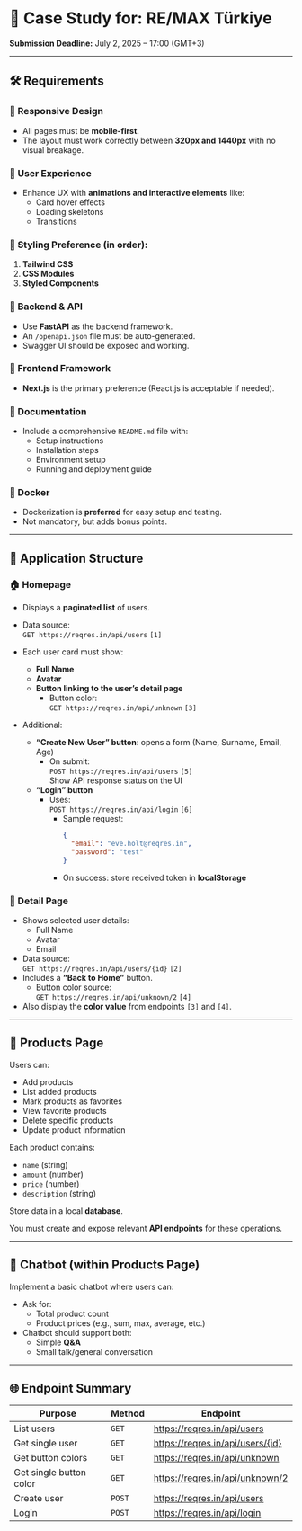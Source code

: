# 🧾 Case Study for: RE/MAX Türkiye

**Submission Deadline:** July 2, 2025 – 17:00 (GMT+3)

---

## 🛠 Requirements

### 🔹 Responsive Design
- All pages must be **mobile-first**.
- The layout must work correctly between **320px and 1440px** with no visual breakage.

### 🔹 User Experience
- Enhance UX with **animations and interactive elements** like:
  - Card hover effects  
  - Loading skeletons  
  - Transitions

### 🔹 Styling Preference (in order):
1. **Tailwind CSS**
2. **CSS Modules**
3. **Styled Components**

### 🔹 Backend & API
- Use **FastAPI** as the backend framework.
- An `/openapi.json` file must be auto-generated.
- Swagger UI should be exposed and working.

### 🔹 Frontend Framework
- **Next.js** is the primary preference (React.js is acceptable if needed).

### 🔹 Documentation
- Include a comprehensive `README.md` file with:
  - Setup instructions
  - Installation steps
  - Environment setup
  - Running and deployment guide

### 🔹 Docker
- Dockerization is **preferred** for easy setup and testing.
- Not mandatory, but adds bonus points.

---

## 📱 Application Structure

### 🏠 Homepage
- Displays a **paginated list** of users.
- Data source:  
  `GET https://reqres.in/api/users`  `[1]`
- Each user card must show:
  - **Full Name**
  - **Avatar**
  - **Button linking to the user’s detail page**
    - Button color:  
      `GET https://reqres.in/api/unknown`  `[3]`

- Additional:
  - **“Create New User” button**: opens a form (Name, Surname, Email, Age)  
    - On submit:  
      `POST https://reqres.in/api/users`  `[5]`  
      Show API response status on the UI
  - **“Login” button**  
    - Uses:  
      `POST https://reqres.in/api/login`  `[6]`  
      - Sample request:
        ```json
        {
          "email": "eve.holt@reqres.in",
          "password": "test"
        }
        ```
      - On success: store received token in **localStorage**

### 👤 Detail Page
- Shows selected user details:
  - Full Name
  - Avatar
  - Email
- Data source:  
  `GET https://reqres.in/api/users/{id}`  `[2]`
- Includes a **“Back to Home”** button.
  - Button color source:  
    `GET https://reqres.in/api/unknown/2`  `[4]`
- Also display the **color value** from endpoints `[3]` and `[4]`.

---

## 🛒 Products Page

Users can:
- Add products
- List added products
- Mark products as favorites
- View favorite products
- Delete specific products
- Update product information

Each product contains:
- `name` (string)
- `amount` (number)
- `price` (number)
- `description` (string)

Store data in a local **database**.

You must create and expose relevant **API endpoints** for these operations.

---

## 🤖 Chatbot (within Products Page)
Implement a basic chatbot where users can:
- Ask for:
  - Total product count
  - Product prices (e.g., sum, max, average, etc.)
- Chatbot should support both:
  - Simple **Q&A**
  - Small talk/general conversation

---

## 🌐 Endpoint Summary

| Purpose | Method | Endpoint |
|--------|--------|----------|
| List users | `GET` | https://reqres.in/api/users |
| Get single user | `GET` | https://reqres.in/api/users/{id} |
| Get button colors | `GET` | https://reqres.in/api/unknown |
| Get single button color | `GET` | https://reqres.in/api/unknown/2 |
| Create user | `POST` | https://reqres.in/api/users |
| Login | `POST` | https://reqres.in/api/login |